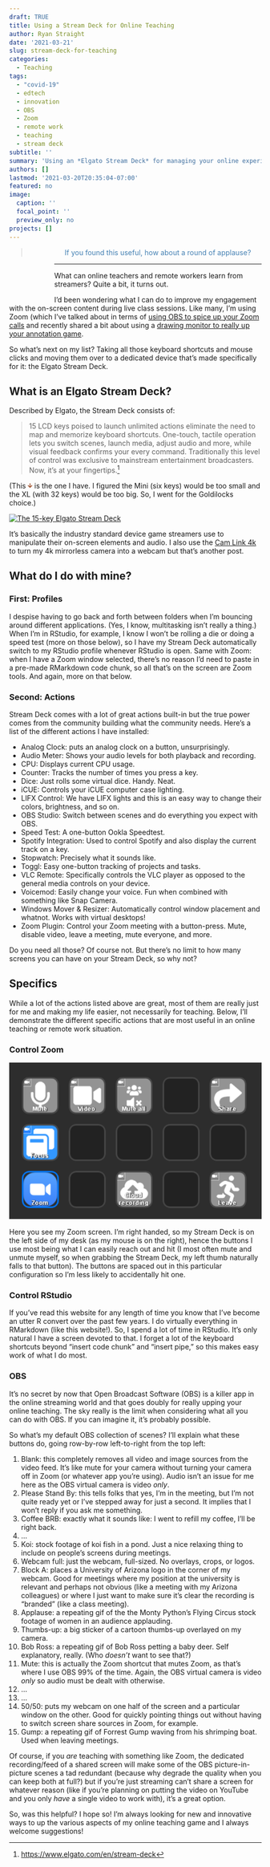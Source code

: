 ```yaml
---
draft: TRUE
title: Using a Stream Deck for Online Teaching
author: Ryan Straight
date: '2021-03-21'
slug: stream-deck-for-teaching
categories:
  - Teaching
tags:
  - "covid-19"
  - edtech
  - innovation
  - OBS
  - Zoom
  - remote work
  - teaching
  - stream deck
subtitle: ''
summary: 'Using an *Elgato Stream Deck* for managing your online experience.'
authors: []
lastmod: '2021-03-20T20:35:04-07:00'
featured: no
image:
  caption: ''
  focal_point: ''
  preview_only: no
projects: []
---
```


<link href="{{< blogdown/postref >}}index.en_files/applause-button/applause-button.css" rel="stylesheet" />
<script src="{{< blogdown/postref >}}index.en_files/applause-button/applause-button.js"></script>

<applause-button style="width: 50px; height: 50px;font-size:14px;&#10;         margin:30px 20px 20px 20px;&#10;         float:left;" color="#4682b4"></applause-button>

<blockquote style="font-size: 1.0em;color:#4682b4;padding-left:85px;">
If you found this useful, how about a round of applause?
</blockquote>

------------------------------------------------------------------------

What can online teachers and remote workers learn from streamers? Quite a bit, it turns out.

I’d been wondering what I can do to improve my engagement with the on-screen content during live class sessions. Like many, I’m using Zoom (which I’ve talked about in terms of [using OBS to spice up your Zoom calls](../zoom-and-obs/) and recently shared a bit about using a [drawing monitor to really up your annotation game](../next-level-screen-annotation/).

So what’s next on my list? Taking all those keyboard shortcuts and mouse clicks and moving them over to a dedicated device that’s made specifically for it: the Elgato Stream Deck.

## What is an Elgato Stream Deck?

Described by Elgato, the Stream Deck consists of:

> 15 LCD keys poised to launch unlimited actions eliminate the need to map and memorize keyboard shortcuts. One-touch, tactile operation lets you switch scenes, launch media, adjust audio and more, while visual feedback confirms your every command. Traditionally this level of control was exclusive to mainstream entertainment broadcasters. Now, it’s at your fingertips.[^1]

(This <svg xmlns="http://www.w3.org/2000/svg" viewBox="0 0 448 512" class="rfa" style="height:0.75em;fill:Sienna;position:relative;"><path d="M413.1 222.5l22.2 22.2c9.4 9.4 9.4 24.6 0 33.9L241 473c-9.4 9.4-24.6 9.4-33.9 0L12.7 278.6c-9.4-9.4-9.4-24.6 0-33.9l22.2-22.2c9.5-9.5 25-9.3 34.3.4L184 343.4V56c0-13.3 10.7-24 24-24h32c13.3 0 24 10.7 24 24v287.4l114.8-120.5c9.3-9.8 24.8-10 34.3-.4z"/></svg> is the one I have. I figured the Mini (six keys) would be too small and the XL (with 32 keys) would be too big. So, I went for the Goldilocks choice.)

[![The 15-key Elgato Stream Deck](https://www.elgato.com/themes/custom/smalcode/image/products/streaming-deck/personalized_photo.jpg)](https://www.elgato.com/en/stream-deck)

It’s basically the industry standard device game streamers use to manipulate their on-screen elements and audio. I also use the [Cam Link 4k](https://www.elgato.com/en/cam-link-4k) to turn my 4k mirrorless camera into a webcam but that’s another post.

## What do I do with mine?

### First: Profiles

I despise having to go back and forth between folders when I’m bouncing around different applications. (Yes, I know, multitasking isn’t really a thing.) When I’m in RStudio, for example, I know I won’t be rolling a die or doing a speed test (more on those below), so I have my Stream Deck automatically switch to my RStudio profile whenever RStudio is open. Same with Zoom: when I have a Zoom window selected, there’s no reason I’d need to paste in a pre-made RMarkdown code chunk, so all that’s on the screen are Zoom tools. And again, more on that below.

### Second: Actions

Stream Deck comes with a lot of great actions built-in but the true power comes from the community building what the community needs. Here’s a list of the different actions I have installed:

-   Analog Clock: puts an analog clock on a button, unsurprisingly.
-   Audio Meter: Shows your audio levels for both playback and recording.
-   CPU: Displays current CPU usage.
-   Counter: Tracks the number of times you press a key.
-   Dice: Just rolls some virtual dice. Handy. Neat.
-   iCUE: Controls your iCUE computer case lighting.
-   LIFX Control: We have LIFX lights and this is an easy way to change their colors, brightness, and so on.
-   OBS Studio: Switch between scenes and do everything you expect with OBS.
-   Speed Test: A one-button Ookla Speedtest.
-   Spotify Integration: Used to control Spotify and also display the current track on a key.
-   Stopwatch: Precisely what it sounds like.
-   Toggl: Easy one-button tracking of projects and tasks.
-   VLC Remote: Specifically controls the VLC player as opposed to the general media controls on your device.
-   Voicemod: Easily change your voice. Fun when combined with something like Snap Camera.
-   Windows Mover & Resizer: Automatically control window placement and whatnot. Works with virtual desktops!
-   Zoom Plugin: Control your Zoom meeting with a button-press. Mute, disable video, leave a meeting, mute everyone, and more.

Do you need all those? Of course not. But there’s no limit to how many screens you can have on your Stream Deck, so why not?

## Specifics

While a lot of the actions listed above are great, most of them are really just for me and making my life easier, not necessarily for teaching. Below, I’ll demonstrate the different specific actions that are most useful in an online teaching or remote work situation.

### Control Zoom

![](zoom.png)<!-- -->

Here you see my Zoom screen. I’m right handed, so my Stream Deck is on the left side of my desk (as my mouse is on the right), hence the buttons I use most being what I can easily reach out and hit (I most often mute and unmute myself, so when grabbing the Stream Deck, my left thumb naturally falls to that button). The buttons are spaced out in this particular configuration so I’m less likely to accidentally hit one.

### Control RStudio

If you’ve read this website for any length of time you know that I’ve become an utter R convert over the past few years. I do virtually everything in RMarkdown (like this website!). So, I spend a lot of time in RStudio. It’s only natural I have a screen devoted to that. I forget a lot of the keyboard shortcuts beyond “insert code chunk” and “insert pipe,” so this makes easy work of what I do most.

### OBS

It’s no secret by now that Open Broadcast Software (OBS) is a killer app in the online streaming world and that goes doubly for really upping your online teaching. The sky really is the limit when considering what all you can do with OBS. If you can imagine it, it’s probably possible.

So what’s my default OBS collection of scenes? I’ll explain what these buttons do, going row-by-row left-to-right from the top left:

1.  Blank: this completely removes all video and image sources from the video feed. It’s like mute for your camera without turning your camera off in Zoom (or whatever app you’re using). Audio isn’t an issue for me here as the OBS virtual camera is video *only*.
2.  Please Stand By: this tells folks that yes, I’m in the meeting, but I’m not quite ready yet or I’ve stepped away for just a second. It implies that I won’t reply if you ask me something.
3.  Coffee BRB: exactly what it sounds like: I went to refill my coffee, I’ll be right back.
4.  …
5.  Koi: stock footage of koi fish in a pond. Just a nice relaxing thing to include on people’s screens during meetings.
6.  Webcam full: just the webcam, full-sized. No overlays, crops, or logos.
7.  Block A: places a University of Arizona logo in the corner of my webcam. Good for meetings where my position at the university is relevant and perhaps not obvious (like a meeting with my Arizona colleagues) or where I just want to make sure it’s clear the recording is “branded” (like a class meeting).
8.  Applause: a repeating gif of the the Monty Python’s Flying Circus stock footage of women in an audience applauding.
9.  Thumbs-up: a big sticker of a cartoon thumbs-up overlayed on my camera.
10. Bob Ross: a repeating gif of Bob Ross petting a baby deer. Self explanatory, really. (Who *doesn’t* want to see that?)
11. Mute: this is actually the Zoom shortcut that mutes Zoom, as that’s where I use OBS 99% of the time. Again, the OBS virtual camera is video *only* so audio must be dealt with otherwise.
12. …
13. …
14. 50/50: puts my webcam on one half of the screen and a particular window on the other. Good for quickly pointing things out without having to switch screen share sources in Zoom, for example.
15. Gump: a repeating gif of Forrest Gump waving from his shrimping boat. Used when leaving meetings.

Of course, if you *are* teaching with something like Zoom, the dedicated recording/feed of a shared screen will make some of the OBS picture-in-picture scenes a tad redundant (because why degrade the quality when you can keep both at full?) but if you’re just streaming can’t share a screen for whatever reason (like if you’re planning on putting the video on YouTube and you only *have* a single video to work with), it’s a great option.

So, was this helpful? I hope so! I’m always looking for new and innovative ways to up the various aspects of my online teaching game and I always welcome suggestions!

[^1]: https://www.elgato.com/en/stream-deck

